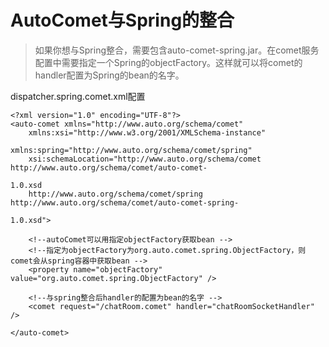 # AutoComet与Spring的整合 #

> 如果你想与Spring整合，需要包含auto-comet-spring.jar。在comet服务配置中需要指定一个Spring的objectFactory。这样就可以将comet的handler配置为Spring的bean的名字。

dispatcher.spring.comet.xml配置
```
<?xml version="1.0" encoding="UTF-8"?>
<auto-comet xmlns="http://www.auto.org/schema/comet"
	xmlns:xsi="http://www.w3.org/2001/XMLSchema-instance" 

xmlns:spring="http://www.auto.org/schema/comet/spring"
	xsi:schemaLocation="http://www.auto.org/schema/comet http://www.auto.org/schema/comet/auto-comet-

1.0.xsd
	http://www.auto.org/schema/comet/spring http://www.auto.org/schema/comet/auto-comet-spring-

1.0.xsd">

	<!--autoComet可以用指定objectFactory获取bean -->
	<!--指定为objectFactory为org.auto.comet.spring.ObjectFactory，则comet会从spring容器中获取bean -->
	<property name="objectFactory" value="org.auto.comet.spring.ObjectFactory" />

	<!--与spring整合后handler的配置为bean的名字 -->
	<comet request="/chatRoom.comet" handler="chatRoomSocketHandler" />

</auto-comet>
```